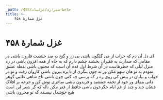 ```yaml
---
_path: /حافظ-شیرازی/غزلیات/458
title: >-
    غزل شمارهٔ ۴۵۸
---
```

# غزل شمارهٔ ۴۵۸

ای دل آن دم که خراب از می گلگون باشی
بی زر و گنج به صد حشمت قارون باشی
در مقامی که صدارت به فقیران بخشند
چشم دارم که به جاه از همه افزون باشی
در ره منزل لیلی که خطرهاست در آن
شرط اول قدم آن است که مجنون باشی
نقطه عشق نمودم به تو هان سهو مکن
ور نه چون بنگری از دایره بیرون باشی
کاروان رفت و تو در خواب و بیابان در پیش
کی روی ره ز که پرسی چه کنی چون باشی
تاج شاهی طلبی گوهر ذاتی بنمای
ور خود از تخمه جمشید و فریدون باشی
ساغری نوش کن و جرعه بر افلاک فشان
چند و چند از غم ایام جگرخون باشی
حافظ از فقر مکن ناله که گر شعر این است
هیچ خوشدل نپسندد که تو محزون باشی
